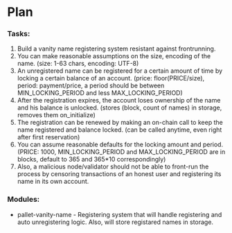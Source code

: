 # Plan

### Tasks:

1. Build a vanity name registering system resistant against frontrunning.
2. You can make reasonable assumptions on the size, encoding of the name. (size: 1-63 chars, encoding: UTF-8)
3. An unregistered name can be registered for a certain amount of time by locking a certain balance of an account. (price: floor(PRICE/size), period: payment/price, a period should be between MIN_LOCKING_PERIOD and less MAX_LOCKING_PERIOD)
4. After the registration expires, the account loses ownership of the name and his balance is unlocked. (stores (block, count of names) in storage, removes them on_initialize)
5. The registration can be renewed by making an on-chain call to keep the name registered and balance locked. (can be called anytime, even right after first reservation)
6. You can assume reasonable defaults for the locking amount and period. (PRICE: 1000, MIN_LOCKING_PERIOD and MAX_LOCKING_PERIOD are in blocks, default to 365 and 365*10 correspondingly)
7. Also, a malicious node/validator should not be able to front-run the process by censoring transactions of an honest user and registering its name in its own account.

### Modules:

* pallet-vanity-name - Registering system that will handle registering and auto unregistering logic. Also, will store registared names in storage.
